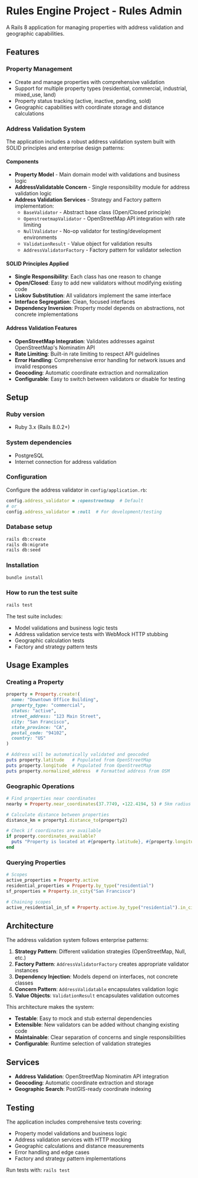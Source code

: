 # Rules Engine Project - Rules Admin

A Rails 8 application for managing properties with address validation and geographic capabilities.

## Features

### Property Management
- Create and manage properties with comprehensive validation
- Support for multiple property types (residential, commercial, industrial, mixed_use, land)
- Property status tracking (active, inactive, pending, sold)
- Geographic capabilities with coordinate storage and distance calculations

### Address Validation System
The application includes a robust address validation system built with SOLID principles and enterprise design patterns:

#### Components
- **Property Model** - Main domain model with validations and business logic
- **AddressValidatable Concern** - Single responsibility module for address validation logic
- **Address Validation Services** - Strategy and Factory pattern implementation:
  - `BaseValidator` - Abstract base class (Open/Closed principle)
  - `OpenstreetmapValidator` - OpenStreetMap API integration with rate limiting
  - `NullValidator` - No-op validator for testing/development environments
  - `ValidationResult` - Value object for validation results
  - `AddressValidatorFactory` - Factory pattern for validator selection

#### SOLID Principles Applied
- **Single Responsibility**: Each class has one reason to change
- **Open/Closed**: Easy to add new validators without modifying existing code
- **Liskov Substitution**: All validators implement the same interface
- **Interface Segregation**: Clean, focused interfaces
- **Dependency Inversion**: Property model depends on abstractions, not concrete implementations

#### Address Validation Features
- **OpenStreetMap Integration**: Validates addresses against OpenStreetMap's Nominatim API
- **Rate Limiting**: Built-in rate limiting to respect API guidelines
- **Error Handling**: Comprehensive error handling for network issues and invalid responses
- **Geocoding**: Automatic coordinate extraction and normalization
- **Configurable**: Easy to switch between validators or disable for testing

## Setup

### Ruby version
- Ruby 3.x (Rails 8.0.2+)

### System dependencies
- PostgreSQL
- Internet connection for address validation

### Configuration
Configure the address validator in `config/application.rb`:
```ruby
config.address_validator = :openstreetmap  # Default
# or
config.address_validator = :null  # For development/testing
```

### Database setup
```bash
rails db:create
rails db:migrate
rails db:seed
```

### Installation
```bash
bundle install
```

### How to run the test suite
```bash
rails test
```

The test suite includes:
- Model validations and business logic tests
- Address validation service tests with WebMock HTTP stubbing
- Geographic calculation tests
- Factory and strategy pattern tests

## Usage Examples

### Creating a Property
```ruby
property = Property.create!(
  name: "Downtown Office Building",
  property_type: "commercial",
  status: "active",
  street_address: "123 Main Street",
  city: "San Francisco",
  state_province: "CA",
  postal_code: "94102",
  country: "US"
)

# Address will be automatically validated and geocoded
puts property.latitude   # Populated from OpenStreetMap
puts property.longitude  # Populated from OpenStreetMap
puts property.normalized_address  # Formatted address from OSM
```

### Geographic Operations
```ruby
# Find properties near coordinates
nearby = Property.near_coordinates(37.7749, -122.4194, 5) # 5km radius

# Calculate distance between properties
distance_km = property1.distance_to(property2)

# Check if coordinates are available
if property.coordinates_available?
  puts "Property is located at #{property.latitude}, #{property.longitude}"
end
```

### Querying Properties
```ruby
# Scopes
active_properties = Property.active
residential_properties = Property.by_type("residential")
sf_properties = Property.in_city("San Francisco")

# Chaining scopes
active_residential_in_sf = Property.active.by_type("residential").in_city("San Francisco")
```

## Architecture

The address validation system follows enterprise patterns:

1. **Strategy Pattern**: Different validation strategies (OpenStreetMap, Null, etc.)
2. **Factory Pattern**: `AddressValidatorFactory` creates appropriate validator instances
3. **Dependency Injection**: Models depend on interfaces, not concrete classes
4. **Concern Pattern**: `AddressValidatable` encapsulates validation logic
5. **Value Objects**: `ValidationResult` encapsulates validation outcomes

This architecture makes the system:
- **Testable**: Easy to mock and stub external dependencies
- **Extensible**: New validators can be added without changing existing code
- **Maintainable**: Clear separation of concerns and single responsibilities
- **Configurable**: Runtime selection of validation strategies

## Services

- **Address Validation**: OpenStreetMap Nominatim API integration
- **Geocoding**: Automatic coordinate extraction and storage
- **Geographic Search**: PostGIS-ready coordinate indexing

## Testing

The application includes comprehensive tests covering:
- Property model validations and business logic
- Address validation services with HTTP mocking
- Geographic calculations and distance measurements
- Error handling and edge cases
- Factory and strategy pattern implementations

Run tests with: `rails test`
